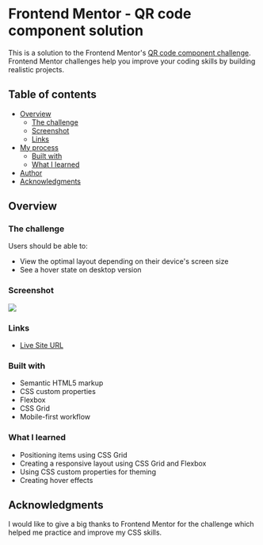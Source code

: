 # Frontend Mentor - QR code component solution

This is a solution to the Frontend Mentor's [QR code component challenge](https://www.frontendmentor.io/challenges/qr-code-component-iux_sIO_H). Frontend Mentor challenges help you improve your coding skills by building realistic projects. 

## Table of contents

- [Overview](#overview)
  - [The challenge](#the-challenge)
  - [Screenshot](#screenshot)
  - [Links](#links)
- [My process](#my-process)
  - [Built with](#built-with)
  - [What I learned](#what-i-learned)
- [Author](#author)
- [Acknowledgments](#acknowledgments)

## Overview

### The challenge

Users should be able to:

- View the optimal layout depending on their device's screen size
- See a hover state on desktop version

### Screenshot

![](./screenshot.jpg)

### Links

- [Live Site URL](https://professorofficial.github.io/qr-code-component-main/)


### Built with

- Semantic HTML5 markup
- CSS custom properties
- Flexbox
- CSS Grid
- Mobile-first workflow

### What I learned

- Positioning items using CSS Grid
- Creating a responsive layout using CSS Grid and Flexbox
- Using CSS custom properties for theming
- Creating hover effects


## Acknowledgments

I would like to give a big thanks to Frontend Mentor for the challenge which helped me practice and improve my CSS skills.

